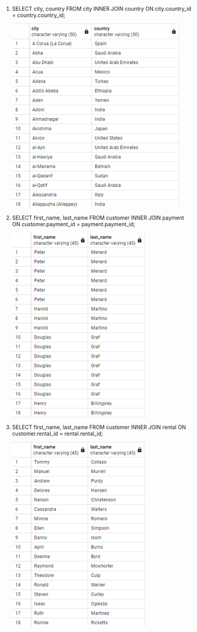 1. SELECT city, country FROM city
   INNER JOIN country ON city.country_id = country.country_id;

   ![](./images/1.png)

2. SELECT first_name, last_name FROM customer
   INNER JOIN payment ON customer.payment_id = payment.payment_id;

   ![](./images/2.png)

3. SELECT first_name, last_name FROM customer
   INNER JOIN rental ON customer.rental_id = rental.rental_id;

   ![](./images/3.png)

